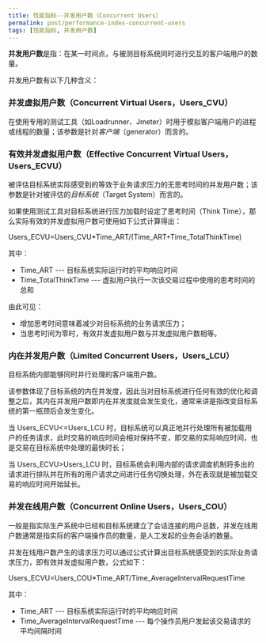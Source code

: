 ```yaml
---
title: 性能指标--并发用户数（Concurrent Users）
permalink: post/performance-index-concurrent-users
tags: [性能指标, 并发用户数]
---
```


**并发用户数**是指：在某一时间点，与被测目标系统同时进行交互的客户端用户的数量。

并发用户数有以下几种含义：

### 并发虚拟用户数（Concurrent Virtual Users，Users_CVU）
在使用专用的测试工具（如Loadrunner、Jmeter）时用于模拟客户端用户的进程或线程的数量；该参数是针对*客户端*（generator）而言的。

### 有效并发虚拟用户数（Effective Concurrent Virtual Users，Users_ECVU）
被评估目标系统实际感受到的等效于业务请求压力的无思考时间的并发用户数；该参数是针对被评估的*目标系统*（Target System）而言的。

如果使用测试工具对目标系统进行压力加载时设定了思考时间（Think Time），那么实际有效的并发虚拟用户数可使用如下公式计算得出：

Users_ECVU=Users_CVU*Time_ART/(Time_ART+Time_TotalThinkTime)

其中：

- Time_ART --- 目标系统实际运行时的平均响应时间
- Time_TotalThinkTime --- 虚拟用户执行一次该交易过程中使用的思考时间的总和

由此可见：

- 增加思考时间意味着减少对目标系统的业务请求压力；
- 当思考时间为零时，有效并发虚拟用户数与并发虚拟用户数相等。

### 内在并发用户数（Limited Concurrent Users，Users_LCU）

目标系统内部能够同时并行处理的客户端用户数。

该参数体现了目标系统的内在并发度，因此当对目标系统进行任何有效的优化和调整之后，其内在并发用户数即内在并发度就会发生变化，通常来讲是指改变目标系统的第一瓶颈后会发生变化。

当 Users_ECVU<=Users_LCU 时，目标系统可以真正地并行处理所有被加载用户的任务请求，此时交易的响应时间会相对保持不变，即交易的实际响应时间，也是交易在目标系统中处理的最快时长；

当 Users_ECVU>Users_LCU 时，目标系统会利用内部的请求调度机制将多出的请求进行排队并在所有的用户请求之间进行任务切换处理，外在表现就是被加载交易的响应时间开始延长。

### 并发在线用户数（Concurrent Online Users，Users_COU）

一般是指实际生产系统中已经和目标系统建立了会话连接的用户总数，并发在线用户数通常是指实际的客户端操作员的数量，是人工发起的业务会话的数量。

并发在线用户数产生的请求压力可以通过公式计算出目标系统感受到的实际业务请求压力，即有效并发虚拟用户数，公式如下：

Users_ECVU=Users_COU*Time_ART/Time_AverageIntervalRequestTime

其中：

- Time_ART --- 目标系统实际运行时的平均响应时间
- Time_AverageIntervalRequestTime --- 每个操作员用户发起该交易请求的平均间隔时间
